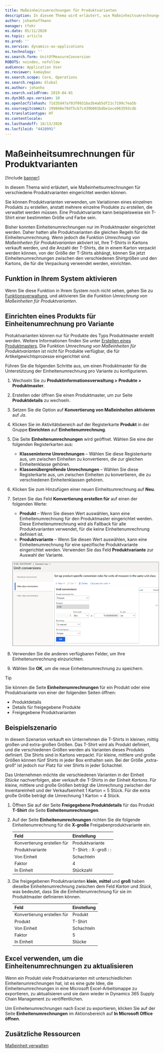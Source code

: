 ```yaml
---
title: Maßeinheitsumrechnungen für Produktvarianten
description: In diesem Thema wird erläutert, wie Maßeinheitsumrechnungen für Produktvarianten eingerichtet werden können. Zudem enthält es ein Beispiel für die Einstellung.
author: johanhoffmann
manager: tfehr
ms.date: 05/11/2020
ms.topic: article
ms.prod: ''
ms.service: dynamics-ax-applications
ms.technology: ''
ms.search.form: UnitOfMeasureConversion
ROBOTS: noindex, nofollow
audience: Application User
ms.reviewer: kamaybac
ms.search.scope: Core, Operations
ms.search.region: Global
ms.author: johanho
ms.search.validFrom: 2019-04-01
ms.dyn365.ops.version: 10
ms.openlocfilehash: 71d35d47a703f0931ba3b4ab5df21c7199c7ea5b
ms.sourcegitcommit: 199848e78df5cb7c439b001bdbe1ece963593cdb
ms.translationtype: HT
ms.contentlocale: 
ms.lasthandoff: 10/13/2020
ms.locfileid: "4428991"
---
```

# <a name="unit-of-measure-conversion-per-product-variant"></a>Maßeinheitsumrechnungen für Produktvarianten

[!include [banner](../includes/banner.md)]

In diesem Thema wird erläutert, wie Maßeinheitsumrechnungen für verschiedene Produktvarianten eingerichtet werden können.

Sie können Produktvarianten verwenden, um Variationen eines einzelnen Produkts zu erstellen, anstatt mehrere einzelne Produkte zu erstellen, die verwaltet werden müssen. Eine Produktvariante kann beispielsweise ein T-Shirt einer bestimmten Größe und Farbe sein.

Bisher konnten Einheitenumrechnungen nur im Produktmaster eingerichtet werden. Daher hatten alle Produktvarianten die gleichen Regeln für die Einheitenumrechnung. Wenn jedoch die Funktion *Umrechnung von Maßeinheiten für Produktvarianten* aktiviert ist, Ihre T-Shirts in Kartons verkauft werden, und die Anzahl der T-Shirts, die in einem Karton verpackt werden können, von der Größe der T-Shirts abhängt, können Sie jetzt Einheitenumrechnungen zwischen den verschiedenen Shirtgrößen und den Kartons, die für die Verpackung verwendet werden, einrichten.

## <a name="turn-on-the-feature-in-your-system"></a>Funktion in Ihrem System aktivieren

Wenn Sie diese Funktion in Ihrem System noch nicht sehen, gehen Sie zu [Funktionsverwaltung](../../fin-ops-core/fin-ops/get-started/feature-management/feature-management-overview.md), und aktivieren Sie die Funktion *Umrechnung von Maßeinheiten für Produktvarianten*.

## <a name="set-up-a-product-for-unit-conversion-per-variant"></a>Einrichten eines Produkts für Einheitenumrechnung pro Variante

Protuktvarianten können nur für Produkte des Typs Produktmaster erstellt werden. Weitere Informationen finden Sie unter [Erstellen eines Produktmasters](tasks/create-product-master.md). Die Funktion *Umrechnung von Maßeinheiten für Produktvarianten* ist nicht für Produkte verfügbar, die für Artikelgewichtsprozesse eingerichtet sind.

Führen Sie die folgenden Schritte aus, um einen Produktmaster für die Unterstützung der Einheitenumrechnung pro Variante zu konfigurieren.

1. Wechseln Sie zu **Produktinformationsverwaltung \> Produkte \> Produktmaster**.
1. Erstellen oder öffnen Sie einen Produktmaster, um zur Seite **Produktdetails** zu wechseln.
1. Setzen Sie die Option auf **Konvertierung von Maßeinheiten aktivieren** auf *Ja*.
1. Klicken Sie im Aktivitätsbereich auf der Registerkarte **Produkt** in der Gruppe **Einrichten** auf **Einheitenumrechnung**.
1. Die Seite **Einheitenumrechnungen** wird geöffnet. Wählen Sie eine der folgenden Registerkarten aus:

    - **Klasseninterne Umrechnungen** – Wählen Sie diese Registerkarte aus, um zwischen Einheiten zu konvertieren, die zur gleichen Einheitenklasse gehören.
    - **Klassenübergreifende Umrechnungen** – Wählen Sie diese Registerkarte aus, um zwischen Einheiten zu konvertieren, die zu verschiedenen Einheitenklassen gehören.

1. Klicken Sie zum Hinzufügen einer neuen Einheitsumrechnung auf **Neu**.
1. Setzen Sie das Feld **Konvertierung erstellen für** auf einen der folgenden Werte:

    - **Produkt** – Wenn Sie diesen Wert auswählen, kann eine Einheitenumrechnung für den Produktmaster eingerichtet werden. Diese Einheitenumrechnung wird als Fallback für alle Produktvarianten verwendet, für die keine Einheitenumrechnung definiert ist.
    - **Produktvariante** – Wenn Sie diesen Wert auswählen, kann eine Einheitenumrechnung für eine spezifische Produktvariante eingerichtet werden. Verwenden Sie das Feld **Produktvariante** zur Auswahl der Variante.

    ![![Hinzufügen einer neuen Einheitenumrechnung](media/uom-new-conversion.png "Hinzufügen einer neuen Einheitenumrechnung")](media/uom-new-conversion.png "Adding a new unit conversion")

1. Verwenden Sie die anderen verfügbaren Felder, um Ihre Einheitenumrechnung einzurichten.
1. Wählen Sie **OK**, um die neue Einheitenumrechnung zu speichern.

> [!TIP]
> Sie können die Seite **Einheitenumrechnungen** für ein Produkt oder eine Produktvariante von einer der folgenden Seiten öffnen:
> 
> - Produktdetails
> - Details für freigegebene Produkte
> - Freigegebene Produktvarianten

## <a name="example-scenario"></a>Beispielszenario

In diesem Szenarion verkauft ein Unternehmen die T-Shirts in kleinen, mittig großen und extra-großen Größen. Das T-Shirt wird als Produkt definiert, und die verschiedenen Größen werden als Varianten dieses Produkts definiert. Die Shirts sind in Kartons verpackt. Für kleine, mittlere und große Größen können fünf Shirts in jeder Box enthalten sein. Bei der Größe „extra-groß“ ist jedoch nur Platz für vier Shirts in jeder Schachtel.

Das Unternehmen möchte die verschiedenen Varianten in der Einheit *Stücke* nachverfolgen, aber verkauft die T-Shirts in der Einheit *Kartons*. Für kleine, mittlere und große Größen beträgt die Umrechnung zwischen der Inventareinheit und der Verkaufseinheit 1 Karton = 5 Stück. Für die extra große Größe beträgt die Umrechnung 1 Karton = 4 Stück.

1. Öffnen Sie auf der Seite **Freigegebene Produktdetails** für das Produkt **T-Shirt** die Seite **Einheitenumrechnungen**.
1. Auf der Seite **Einheitenumrechnungen** richten Sie die folgende Einheitenumrechnung für die **X-große** Freigabenproduktvariante ein.

    | Feld                 | Einstellung                 |
    |-----------------------|-------------------------|
    | Konvertierung erstellen für | Produktvariante         |
    | Produktvariante       | T-Shirt: : X-groß : : |
    | Von Einheit             | Schachteln                   |
    | Faktor                | 4                       |
    | In Einheit               | Stückzahl                  |

1. Die freigegebenen Produktvarianten **klein**, **mittel** und **groß** haben dieselbe Einheitenumrechnung zwischen dem Feld *Karton* und *Stück*, was bedeutet, dass Sie die Einheitenumrechnung für sie im Produktmaster definieren können.

    | Feld                 | Einstellung |
    |-----------------------|---------|
    | Konvertierung erstellen für | Produkt |
    | Produkt               | T-Shirt |
    | Von Einheit             | Schachteln   |
    | Faktor                | 5       |
    | In Einheit               | Stücke  |

## <a name="using-excel-to-update-the-unit-conversions"></a>Excel verwenden, um die Einheitenumrechnungen zu aktualisieren

Wenn ein Produkt viele Produktvarianten mit unterschiedlichen Einheitenumrechnungen hat, ist es eine gute Idee, die Einheitenumrechnungen in eine Microsoft Excel-Arbeitsmappe zu exportieren, zu aktualisieren und sie dann wieder in Dynamics 365 Supply Chain Management zu veröffentlichen.

Um Einheitenumrechnungen nach Excel zu exportieren, klicken Sie auf der Seite **Einheitenumrechnungen** im Aktionsbereich auf **In Microsoft Office öffnen**.

## <a name="additional-resources"></a>Zusätzliche Ressourcen

[Maßeinheit verwalten](tasks/manage-unit-measure.md)
